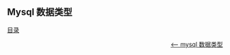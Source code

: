 ## Mysql 数据类型

<a href="README.md">目录</a>

<a href="data-type.md" style="float: right;"><—— mysql 数据类型</a>
